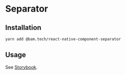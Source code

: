 # Separator

## Installation
```bash
yarn add @bam.tech/react-native-component-separator
```

## Usage
See [Storybook](../../stories/Separator.stories.js).
